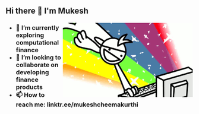 <h2> Hi there 👋 I'm Mukesh </h2>

<img src="https://github.com/1-mukesh-1/1-mukesh-1/blob/main/rbg.gif" height="200" width="350" align="right" style="margin-top: 2px">

<h3>
<ul>
<li> 🌱 I’m currently exploring computational finance </li> 
<li> 👯 I’m looking to collaborate on developing finance products </li> 
<li> 📫 How to reach me: linktr.ee/mukeshcheemakurthi </li> 
</ul>
</h3>
